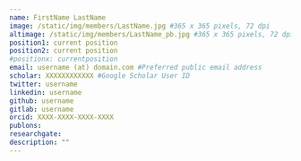 ```yaml
---
name: FirstName LastName
image: /static/img/members/LastName.jpg #365 x 365 pixels, 72 dpi
altimage: /static/img/members/LastName_pb.jpg #365 x 365 pixels, 72 dpi
position1: current position
position2: current position
#positionx: currentposition
email: username (at) domain.com #Preferred public email address
scholar: XXXXXXXXXXXX #Google Scholar User ID
twitter: username
linkedin: username
github: username
gitlab: username
orcid: XXXX-XXXX-XXXX-XXXX
publons:
researchgate:
description: ""
---
```

